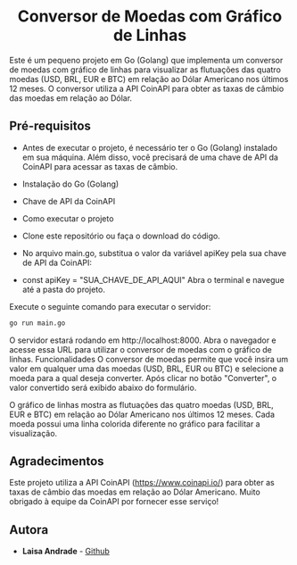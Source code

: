 <h1 align="center"> Conversor de Moedas com Gráfico de Linhas </h1>
Este é um pequeno projeto em Go (Golang) que implementa um conversor de moedas com gráfico de linhas para visualizar as flutuações das quatro moedas (USD, BRL, EUR e BTC) em relação ao Dólar Americano nos últimos 12 meses. O conversor utiliza a API CoinAPI para obter as taxas de câmbio das moedas em relação ao Dólar.

## Pré-requisitos
- Antes de executar o projeto, é necessário ter o Go (Golang) instalado em sua máquina. Além disso, você precisará de uma chave de API da CoinAPI para acessar as taxas de câmbio.

- Instalação do Go (Golang)
- Chave de API da CoinAPI
- Como executar o projeto
- Clone este repositório ou faça o download do código.

- No arquivo main.go, substitua o valor da variável apiKey pela sua chave de API da CoinAPI:

- const apiKey = "SUA_CHAVE_DE_API_AQUI"
Abra o terminal e navegue até a pasta do projeto.

Execute o seguinte comando para executar o servidor:

```bash
go run main.go
```

O servidor estará rodando em http://localhost:8000. Abra o navegador e acesse essa URL para utilizar o conversor de moedas com o gráfico de linhas.
Funcionalidades
O conversor de moedas permite que você insira um valor em qualquer uma das moedas (USD, BRL, EUR ou BTC) e selecione a moeda para a qual deseja converter. Após clicar no botão "Converter", o valor convertido será exibido abaixo do formulário.

O gráfico de linhas mostra as flutuações das quatro moedas (USD, BRL, EUR e BTC) em relação ao Dólar Americano nos últimos 12 meses. Cada moeda possui uma linha colorida diferente no gráfico para facilitar a visualização.

## Agradecimentos
Este projeto utiliza a API CoinAPI (https://www.coinapi.io/) para obter as taxas de câmbio das moedas em relação ao Dólar Americano. Muito obrigado à equipe da CoinAPI por fornecer esse serviço!

## Autora
- **Laisa Andrade** - [Github](https://github.com/LaisaCCAndrade)